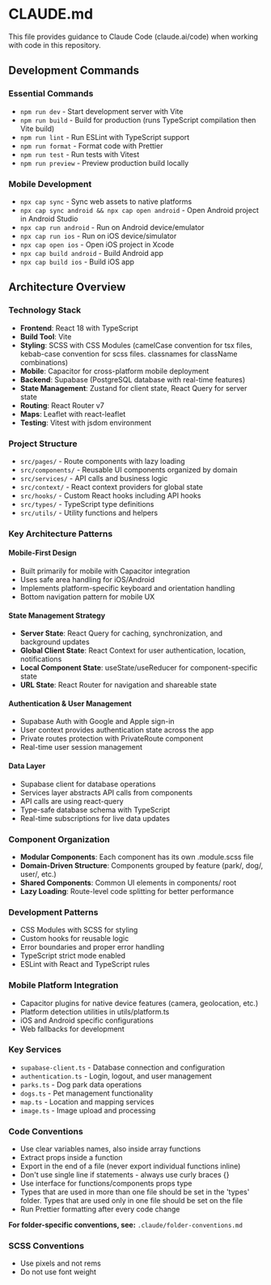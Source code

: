 # CLAUDE.md

This file provides guidance to Claude Code (claude.ai/code) when working with code in this repository.

## Development Commands

### Essential Commands

- `npm run dev` - Start development server with Vite
- `npm run build` - Build for production (runs TypeScript compilation then Vite build)
- `npm run lint` - Run ESLint with TypeScript support
- `npm run format` - Format code with Prettier
- `npm run test` - Run tests with Vitest
- `npm run preview` - Preview production build locally

### Mobile Development

- `npx cap sync` - Sync web assets to native platforms
- `npx cap sync android && npx cap open android` - Open Android project in Android Studio
- `npx cap run android` - Run on Android device/emulator
- `npx cap run ios` - Run on iOS device/simulator
- `npx cap open ios` - Open iOS project in Xcode
- `npx cap build android` - Build Android app
- `npx cap build ios` - Build iOS app

## Architecture Overview

### Technology Stack

- **Frontend**: React 18 with TypeScript
- **Build Tool**: Vite
- **Styling**: SCSS with CSS Modules (camelCase convention for tsx files, kebab-case convention for scss files. classnames for className combinations)
- **Mobile**: Capacitor for cross-platform mobile deployment
- **Backend**: Supabase (PostgreSQL database with real-time features)
- **State Management**: Zustand for client state, React Query for server state
- **Routing**: React Router v7
- **Maps**: Leaflet with react-leaflet
- **Testing**: Vitest with jsdom environment

### Project Structure

- `src/pages/` - Route components with lazy loading
- `src/components/` - Reusable UI components organized by domain
- `src/services/` - API calls and business logic
- `src/context/` - React context providers for global state
- `src/hooks/` - Custom React hooks including API hooks
- `src/types/` - TypeScript type definitions
- `src/utils/` - Utility functions and helpers

### Key Architecture Patterns

#### Mobile-First Design

- Built primarily for mobile with Capacitor integration
- Uses safe area handling for iOS/Android
- Implements platform-specific keyboard and orientation handling
- Bottom navigation pattern for mobile UX

#### State Management Strategy

- **Server State**: React Query for caching, synchronization, and background updates
- **Global Client State**: React Context for user authentication, location, notifications
- **Local Component State**: useState/useReducer for component-specific state
- **URL State**: React Router for navigation and shareable state

#### Authentication & User Management

- Supabase Auth with Google and Apple sign-in
- User context provides authentication state across the app
- Private routes protection with PrivateRoute component
- Real-time user session management

#### Data Layer

- Supabase client for database operations
- Services layer abstracts API calls from components
- API calls are using react-query
- Type-safe database schema with TypeScript
- Real-time subscriptions for live data updates

### Component Organization

- **Modular Components**: Each component has its own .module.scss file
- **Domain-Driven Structure**: Components grouped by feature (park/, dog/, user/, etc.)
- **Shared Components**: Common UI elements in components/ root
- **Lazy Loading**: Route-level code splitting for better performance

### Development Patterns

- CSS Modules with SCSS for styling
- Custom hooks for reusable logic
- Error boundaries and proper error handling
- TypeScript strict mode enabled
- ESLint with React and TypeScript rules

### Mobile Platform Integration

- Capacitor plugins for native device features (camera, geolocation, etc.)
- Platform detection utilities in utils/platform.ts
- iOS and Android specific configurations
- Web fallbacks for development

### Key Services

- `supabase-client.ts` - Database connection and configuration
- `authentication.ts` - Login, logout, and user management
- `parks.ts` - Dog park data operations
- `dogs.ts` - Pet management functionality
- `map.ts` - Location and mapping services
- `image.ts` - Image upload and processing

### Code Conventions

- Use clear variables names, also inside array functions
- Extract props inside a function
- Export in the end of a file (never export individual functions inline)
- Don't use single line if statements - always use curly braces {}
- Use interface for functions/components props type
- Types that are used in more than one file should be set in the 'types' folder. Types that are used only in one file should be set on the file
- Run Prettier formatting after every code change

**For folder-specific conventions, see:** `.claude/folder-conventions.md`

### SCSS Conventions

- Use pixels and not rems
- Do not use font weight

